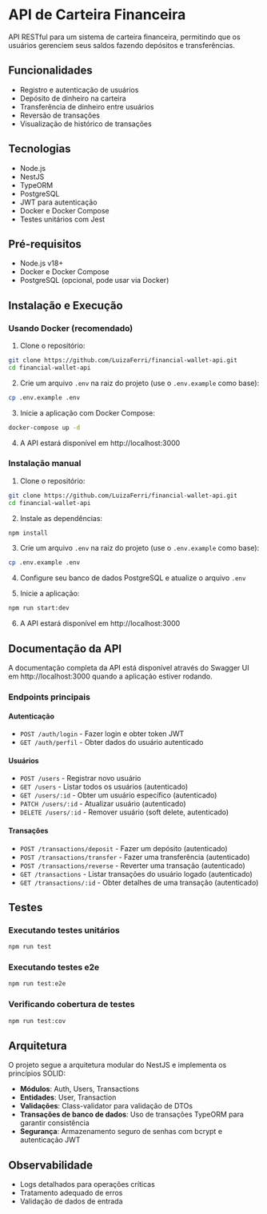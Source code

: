 # API de Carteira Financeira

API RESTful para um sistema de carteira financeira, permitindo que os usuários gerenciem seus saldos fazendo depósitos e transferências.

## Funcionalidades

- Registro e autenticação de usuários
- Depósito de dinheiro na carteira
- Transferência de dinheiro entre usuários
- Reversão de transações
- Visualização de histórico de transações

## Tecnologias

- Node.js
- NestJS
- TypeORM
- PostgreSQL
- JWT para autenticação
- Docker e Docker Compose
- Testes unitários com Jest

## Pré-requisitos

- Node.js v18+
- Docker e Docker Compose
- PostgreSQL (opcional, pode usar via Docker)

## Instalação e Execução

### Usando Docker (recomendado)

1. Clone o repositório:
```bash
git clone https://github.com/LuizaFerri/financial-wallet-api.git
cd financial-wallet-api
```

2. Crie um arquivo `.env` na raiz do projeto (use o `.env.example` como base):
```bash
cp .env.example .env
```

3. Inicie a aplicação com Docker Compose:
```bash
docker-compose up -d
```

4. A API estará disponível em http://localhost:3000

### Instalação manual

1. Clone o repositório:
```bash
git clone https://github.com/LuizaFerri/financial-wallet-api.git
cd financial-wallet-api
```

2. Instale as dependências:
```bash
npm install
```

3. Crie um arquivo `.env` na raiz do projeto (use o `.env.example` como base):
```bash
cp .env.example .env
```

4. Configure seu banco de dados PostgreSQL e atualize o arquivo `.env`

5. Inicie a aplicação:
```bash
npm run start:dev
```

6. A API estará disponível em http://localhost:3000

## Documentação da API

A documentação completa da API está disponível através do Swagger UI em http://localhost:3000 quando a aplicação estiver rodando.

### Endpoints principais

#### Autenticação
- `POST /auth/login` - Fazer login e obter token JWT
- `GET /auth/perfil` - Obter dados do usuário autenticado

#### Usuários
- `POST /users` - Registrar novo usuário
- `GET /users` - Listar todos os usuários (autenticado)
- `GET /users/:id` - Obter um usuário específico (autenticado)
- `PATCH /users/:id` - Atualizar usuário (autenticado)
- `DELETE /users/:id` - Remover usuário (soft delete, autenticado)

#### Transações
- `POST /transactions/deposit` - Fazer um depósito (autenticado)
- `POST /transactions/transfer` - Fazer uma transferência (autenticado)
- `POST /transactions/reverse` - Reverter uma transação (autenticado)
- `GET /transactions` - Listar transações do usuário logado (autenticado)
- `GET /transactions/:id` - Obter detalhes de uma transação (autenticado)

## Testes

### Executando testes unitários
```bash
npm run test
```

### Executando testes e2e
```bash
npm run test:e2e
```

### Verificando cobertura de testes
```bash
npm run test:cov
```

## Arquitetura

O projeto segue a arquitetura modular do NestJS e implementa os princípios SOLID:

- **Módulos**: Auth, Users, Transactions
- **Entidades**: User, Transaction
- **Validações**: Class-validator para validação de DTOs
- **Transações de banco de dados**: Uso de transações TypeORM para garantir consistência
- **Segurança**: Armazenamento seguro de senhas com bcrypt e autenticação JWT

## Observabilidade

- Logs detalhados para operações críticas
- Tratamento adequado de erros
- Validação de dados de entrada
